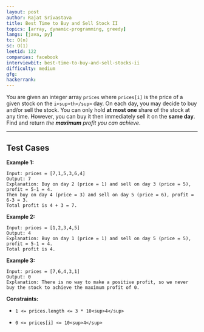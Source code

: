 ```yaml
---
layout: post
author: Rajat Srivastava
title: Best Time to Buy and Sell Stock II
topics: [array, dynamic-programming, greedy]
langs: [java, py]
tc: O(n)
sc: O(1)
leetid: 122
companies: facebook
interviewbit: best-time-to-buy-and-sell-stocks-ii
difficulty: medium
gfg: 
hackerrank: 
---
```

You are given an integer array `prices` where `prices[i]` is the price of a given stock on the `i<sup>th</sup>` day.
On each day, you may decide to buy and/or sell the stock. You can only hold **at most one** share of the stock at any time. However, you can buy it then immediately sell it on the **same day**.
Find and return *the **maximum** profit you can achieve*.
 
---
## Test Cases
**Example 1:**
```
Input: prices = [7,1,5,3,6,4]
Output: 7
Explanation: Buy on day 2 (price = 1) and sell on day 3 (price = 5), profit = 5-1 = 4.
Then buy on day 4 (price = 3) and sell on day 5 (price = 6), profit = 6-3 = 3.
Total profit is 4 + 3 = 7.
```
**Example 2:**
```
Input: prices = [1,2,3,4,5]
Output: 4
Explanation: Buy on day 1 (price = 1) and sell on day 5 (price = 5), profit = 5-1 = 4.
Total profit is 4.
```
**Example 3:**
```
Input: prices = [7,6,4,3,1]
Output: 0
Explanation: There is no way to make a positive profit, so we never buy the stock to achieve the maximum profit of 0.
```
 
**Constraints:**
	
* `1 <= prices.length <= 3 * 10<sup>4</sup>`
	
* `0 <= prices[i] <= 10<sup>4</sup>`

        